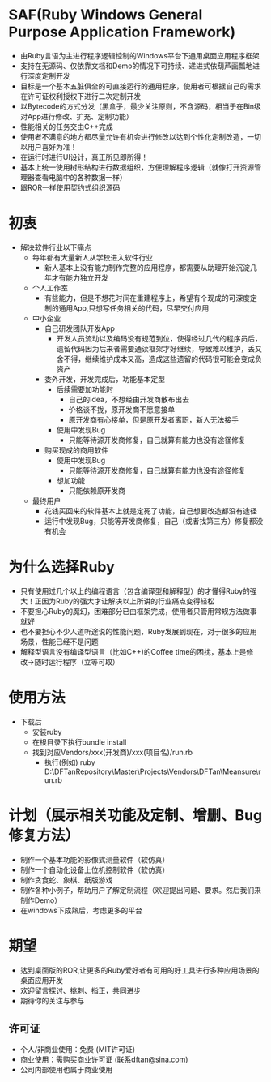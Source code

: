 # SAF(Ruby Windows General Purpose Application Framework)
- 由Ruby言语为主进行程序逻辑控制的Windows平台下通用桌面应用程序框架
- 支持在无源码、仅依靠文档和Demo的情况下可持续、递进式依葫芦画瓢地进行深度定制开发
- 目标是一个基本五脏俱全的可直接运行的通用程序，使用者可根据自己的需求在许可证权利授权下进行二次定制开发
- 以Bytecode的方式分发（黑盒子，最少关注原则，不含源码，相当于在Bin级对App进行修改、扩充、定制功能）
- 性能相关的任务交由C++完成
- 使用者不满意的地方都尽量允许有机会进行修改以达到个性化定制改造，一切以用户喜好为准！
- 在运行时进行UI设计，真正所见即所得！
- 基本上统一使用树形结构进行数据组织，方便理解程序逻辑（就像打开资源管理器查看电脑中的各种数据一样）
- 跟ROR一样使用契约式组织源码
  
# 初衷
- 解决软件行业以下痛点
  - 每年都有大量新人从学校进入软件行业
    - 新人基本上没有能力制作完整的应用程序，都需要从助理开始沉淀几年才有能力独立开发
  - 个人工作室
    - 有些能力，但是不想花时间在重建程序上，希望有个现成的可深度定制的通用App,只想写任务相关的代码，尽早交付应用
  - 中小企业
    - 自己研发团队开发App
      - 开发人员流动以及编码没有规范到位，使得经过几代的程序员后，遗留代码因为后来者需要通读框架才好继续，导致难以维护，丢又舍不得，继续维护成本又高，造成这些遗留的代码很可能会变成负资产
    - 委外开发，开发完成后，功能基本定型
      - 后续需要加功能时
        - 自己的Idea，不想经由开发商散布出去
        - 价格谈不拢，原开发商不愿意接单
        - 原开发商有心接单，但是原开发者离职，新人无法接手
      - 使用中发现Bug
        - 只能等待源开发商修复，自己就算有能力也没有途径修复
    - 购买现成的商用软件
      - 使用中发现Bug
        - 只能等待源开发商修复，自己就算有能力也没有途径修复
      - 想加功能
        - 只能依赖原开发商
  - 最终用户
    - 花钱买回来的软件基本上就是定死了功能，自己想要改造都没有途径
    - 运行中发现Bug，只能等开发商修复，自己（或者找第三方）修复都没有机会

# 为什么选择Ruby
- 只有使用过几个以上的编程语言（包含编译型和解释型）的才懂得Ruby的强大！正因为Ruby的强大才让解决以上所讲的行业痛点变得轻松
- 不要担心Ruby的魔幻，困难部分已由框架完成，使用者只管用常规方法做事就好
- 也不要担心不少人道听途说的性能问题，Ruby发展到现在，对于很多的应用场景，性能已经不是问题
- 解释型语言没有编译型语言（比如C++)的Coffee time的困扰，基本上是修改->随时运行程序（立等可取）

# 使用方法
- 下载后
  - 安装ruby
  - 在根目录下执行bundle install
  - 找到对应Vendors/xxx(开发商)/xxx(项目名)/run.rb
    - 执行(例如) ruby D:\DFTanRepository\Master\Projects\Vendors\DFTan\Meansure\run.rb

# 计划（展示相关功能及定制、增删、Bug修复方法）
- 制作一个基本功能的影像式测量软件（软仿真）
- 制作一个自动化设备上位机控制软件（软仿真）
- 制作贪食蛇、象棋、纸版游戏
- 制作各种小例子，帮助用户了解定制流程（欢迎提出问题、要求。然后我们来制作Demo）
- 在windows下成熟后，考虑更多的平台

# 期望
- 达到桌面版的ROR,让更多的Ruby爱好者有可用的好工具进行多种应用场景的桌面应用开发
- 欢迎留言探讨、挑刺、指正，共同进步
- 期待你的关注与参与
  
## 许可证
- 个人/非商业使用：免费 (MIT许可证)
- 商业使用：需购买商业许可证 (联系dftan@sina.com)
- 公司内部使用也属于商业使用

